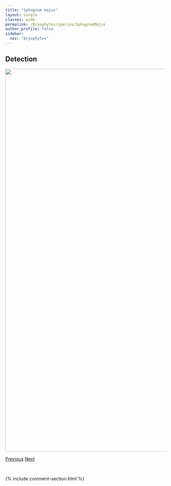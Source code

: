 ```yaml
---
title: "Sphagnum majus"
layout: single
classes: wide
permalink: /Bryophytes/species/SphagnumMajus
author_profile: false
sidebar:
  nav: "Bryophytes"
---
```


<h2>Detection</h2>

<a href="https://drive.google.com/uc?export=view&id=1xUKBIXU3zTrr7TV-E2464Zm2OihE69Hx">
<img src="https://drive.google.com/uc?export=view&id=1xUKBIXU3zTrr7TV-E2464Zm2OihE69Hx" height = "1200" width = "800">
</a>


<a href="/DevelopmentWebsite/Bryophytes/species/SphagnumLindbergii" class="pagination--pager" title="Sphagnum lindbergii">Previous</a> <a href="/DevelopmentWebsite/Bryophytes/species/SphagnumObtusum" class="pagination--pager" title="Sphagnum obtusum">Next</a>

<p>&nbsp;</p>

{% include comment-section.html %}
